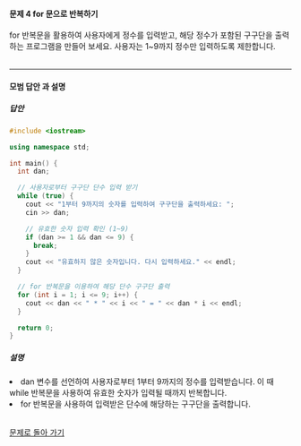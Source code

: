 #### 문제 4 for 문으로 반복하기
for 반복문을 활용하여 사용자에게 정수를 입력받고, 해당 정수가 포함된 구구단을 출력하는 프로그램을 만들어 보세요. 사용자는 1~9까지 정수만 입력하도록 제한합니다.
<br/><br/>

---

#### 모범 답안 과 설명
##### 답안
```cpp
#include <iostream>

using namespace std;

int main() {
  int dan;

  // 사용자로부터 구구단 단수 입력 받기
  while (true) {
    cout << "1부터 9까지의 숫자를 입력하여 구구단을 출력하세요: ";
    cin >> dan;

    // 유효한 숫자 입력 확인 (1~9)
    if (dan >= 1 && dan <= 9) {
      break;
    }
    cout << "유효하지 않은 숫자입니다. 다시 입력하세요." << endl;
  }

  // for 반복문을 이용하여 해당 단수 구구단 출력
  for (int i = 1; i <= 9; i++) {
    cout << dan << " * " << i << " = " << dan * i << endl;
  }

  return 0;
}
```

##### 설명
<li>dan 변수를 선언하여 사용자로부터 1부터 9까지의 정수를 입력받습니다. 이 때 while 반복문을 사용하여 유효한 숫자가 입력될 때까지 반복합니다.</li>
<li>for 반복문을 사용하여 입력받은 단수에 해당하는 구구단을 출력합니다.</li><br>

[문제로 돌아 가기](README.md "문제로 돌아 가기")

